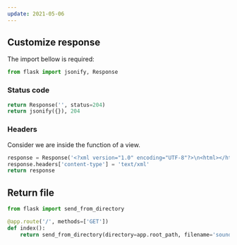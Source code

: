 ```yaml
---
update: 2021-05-06
---
```


## Customize response

The import bellow is required:

```python
from flask import jsonify, Response
```

### Status code

```python
return Response('', status=204)
return jsonify({}), 204
```

### Headers

Consider we are inside the function of a view.

```python
response = Response('<?xml version="1.0" encoding="UTF-8"?>\n<html></html>')
response.headers['content-type'] = 'text/xml'
return response
```

## Return file

```python
from flask import send_from_directory

@app.route('/', methods=['GET'])
def index():
    return send_from_directory(directory=app.root_path, filename='sound.mp3')
```
